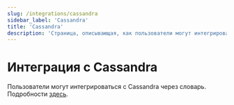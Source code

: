 ```yaml
---
slug: /integrations/cassandra
sidebar_label: 'Cassandra'
title: 'Cassandra'
description: 'Страница, описывающая, как пользователи могут интегрироваться с Cassandra через словарь.'
---
```



# Интеграция с Cassandra

Пользователи могут интегрироваться с Cassandra через словарь. Подробности [здесь](/sql-reference/dictionaries#cassandra).
